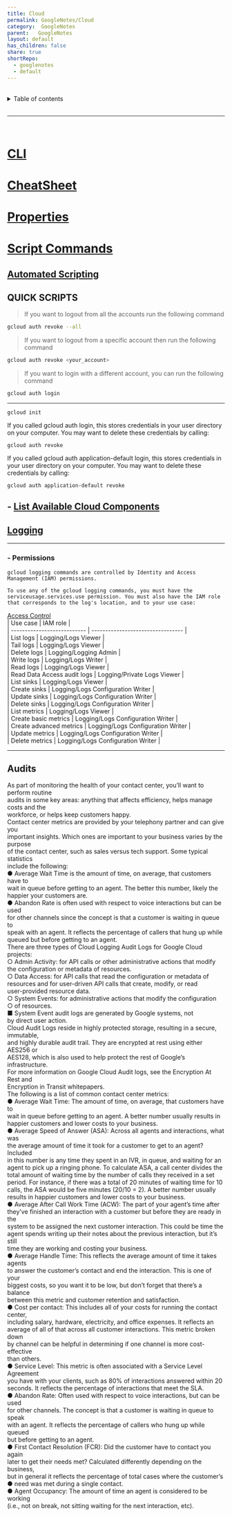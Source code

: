```yaml
---  
title: Cloud  
permalink: GoogleNotes/Cloud  
category:  GoogleNotes  
parent:   GoogleNotes  
layout: default  
has_children: false  
share: true  
shortRepo:  
  - googlenotes  
  - default            
---  
```

  
  
<br/>            
  
<details markdown="block">                  
<summary>                  
Table of contents                  
</summary>                  
{: .text-delta }                  
1. TOC                  
{:toc}                  
</details>                  
  
<br/>                  
  
***                  
  
<br/>  
  
# [CLI](https://cloud.google.com/sdk/gcloud)  
  
# [CheatSheet](https://cloud.google.com/sdk/docs/cheatsheet)  
  
# [Properties](https://cloud.google.com/sdk/docs/properties)  
  
# [Script Commands](https://cloud.google.com/sdk/docs/scripting-gcloud)  
  
## [Automated Scripting](https://cloud.google.com/blog/products/management-tools/scripting-with-gcloud-a-beginners-guide-to-automating-gcp-tasks)  
  
## QUICK SCRIPTS  
  
>  
> If you want to logout from all the accounts run the following command  
  
```bash  
gcloud auth revoke --all  
```  
  
> If you want to logout from a specific account then run the following command  
  
```bash  
gcloud auth revoke <your_account>  
```  
  
> If you want to login with a different account, you can run the following command  
  
```bash  
gcloud auth login  
```  
  
***  
  
```gcloud init```  
  
If you called gcloud auth login, this stores credentials in your user directory on your computer. You may want to delete these credentials by calling:  
  
```gcloud auth revoke```  
  
If you called gcloud auth application-default login, this stores credentials in your user directory on your computer. You may want to delete these credentials by calling:  
  
```gcloud auth application-default revoke```  
  
## - [List Available Cloud Components](https://cloud.google.com/sdk/gcloud/reference/components/list)  
  
## [Logging](./Logging.md#)  
  
***  
  
### - Permissions  
  
```  
gcloud logging commands are controlled by Identity and Access Management (IAM) permissions.  
  
To use any of the gcloud logging commands, you must have the serviceusage.services.use permission. You must also have the IAM role that corresponds to the log's location, and to your use case:  
```  
  
[Access Control](https://cloud.google.com/logging/docs/access-control)  
| Use case | IAM role |  
| --------------------------- | --------------------------------- |  
| List logs | Logging/Logs Viewer |  
| Tail logs | Logging/Logs Viewer |  
| Delete logs | Logging/Logging Admin |  
| Write logs | Logging/Logs Writer |  
| Read logs | Logging/Logs Viewer |  
| Read Data Access audit logs | Logging/Private Logs Viewer |  
| List sinks | Logging/Logs Viewer |  
| Create sinks | Logging/Logs Configuration Writer |  
| Update sinks | Logging/Logs Configuration Writer |  
| Delete sinks | Logging/Logs Configuration Writer |  
| List metrics | Logging/Logs Viewer |  
| Create basic metrics | Logging/Logs Configuration Writer |  
| Create advanced metrics | Logging/Logs Configuration Writer |  
| Update metrics | Logging/Logs Configuration Writer |  
| Delete metrics | Logging/Logs Configuration Writer |  
  
----------------------------------------------------------  
  
## Audits  
  
As part of monitoring the health of your contact center, you’ll want to perform routine  
audits in some key areas: anything that affects efficiency, helps manage costs and the  
workforce, or helps keep customers happy.  
Contact center metrics are provided by your telephony partner and can give you  
important insights. Which ones are important to your business varies by the purpose  
of the contact center, such as sales versus tech support. Some typical statistics  
include the following:  
● Average Wait Time is the amount of time, on average, that customers have to  
wait in queue before getting to an agent. The better this number, likely the  
happier your customers are.  
● Abandon Rate is often used with respect to voice interactions but can be used  
for other channels since the concept is that a customer is waiting in queue to  
speak with an agent. It reflects the percentage of callers that hung up while  
queued but before getting to an agent.  
There are three types of Cloud Logging Audit Logs for Google Cloud projects:  
○ Admin Activity: for API calls or other administrative actions that modify  
the configuration or metadata of resources.  
○ Data Access: for API calls that read the configuration or metadata of  
resources and for user-driven API calls that create, modify, or read  
user-provided resource data.  
○ System Events: for administrative actions that modify the configuration  
○ of resources.  
■ System Event audit logs are generated by Google systems, not  
by direct user action.  
Cloud Audit Logs reside in highly protected storage, resulting in a secure, immutable,  
and highly durable audit trail. They are encrypted at rest using either AES256 or  
AES128, which is also used to help protect the rest of Google’s infrastructure.  
For more information on Google Cloud Audit logs, see the Encryption At Rest and  
Encryption in Transit whitepapers.  
The following is a list of common contact center metrics:  
● Average Wait Time: The amount of time, on average, that customers have to  
wait in queue before getting to an agent. A better number usually results in  
happier customers and lower costs to your business.  
● Average Speed of Answer (ASA): Across all agents and interactions, what was  
the average amount of time it took for a customer to get to an agent? Included  
in this number is any time they spent in an IVR, in queue, and waiting for an  
agent to pick up a ringing phone. To calculate ASA, a call center divides the  
total amount of waiting time by the number of calls they received in a set  
period. For instance, if there was a total of 20 minutes of waiting time for 10  
calls, the ASA would be five minutes (20/10 = 2). A better number usually  
results in happier customers and lower costs to your business.  
● Average After Call Work Time (ACW): The part of your agent’s time after  
they’ve finished an interaction with a customer but before they are ready in the  
system to be assigned the next customer interaction. This could be time the  
agent spends writing up their notes about the previous interaction, but it’s still  
time they are working and costing your business.  
● Average Handle Time: This reflects the average amount of time it takes agents  
to answer the customer’s contact and end the interaction. This is one of your  
biggest costs, so you want it to be low, but don’t forget that there’s a balance  
between this metric and customer retention and satisfaction.  
● Cost per contact: This includes all of your costs for running the contact center,  
including salary, hardware, electricity, and office expenses. It reflects an  
average of all of that across all customer interactions. This metric broken down  
by channel can be helpful in determining if one channel is more cost-effective  
than others.  
● Service Level: This metric is often associated with a Service Level Agreement  
you have with your clients, such as 80% of interactions answered within 20  
seconds. It reflects the percentage of interactions that meet the SLA.  
● Abandon Rate: Often used with respect to voice interactions, but can be used  
for other channels. The concept is that a customer is waiting in queue to speak  
with an agent. It reflects the percentage of callers who hung up while queued  
but before getting to an agent.  
● First Contact Resolution (FCR): Did the customer have to contact you again  
later to get their needs met? Calculated differently depending on the business,  
but in general it reflects the percentage of total cases where the customer’s  
● need was met during a single contact.  
● Agent Occupancy: The amount of time an agent is considered to be working  
(i.e., not on break, not sitting waiting for the next interaction, etc).